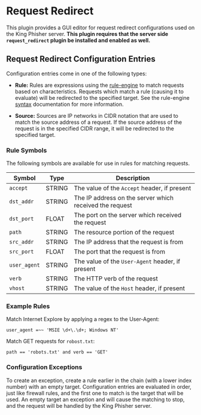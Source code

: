# Request Redirect
This plugin provides a GUI editor for request redirect configurations used on
the King Phisher server. **This plugin requires that the server side
`request_redirect` plugin be installed and enabled as well.**

## Request Redirect Configuration Entries
Configuration entries come in one of the following types:

* **Rule:** Rules are expressions using the [rule-engine][1] to match requests
  based on characteristics. Requests which match a rule (causing it to evaluate)
  will be redirected to the specified target. See the rule-engine [syntax][2]
  documentation for more information.

* **Source:** Sources are IP networks in CIDR notation that are used to match
  the source address of a request. If the source address of the request is in
  the specified CIDR range, it will be redirected to the specified target.

### Rule Symbols
The following symbols are available for use in rules for matching requests.

| Symbol       | Type   | Description                                             |
| ------------ | ------ | ------------------------------------------------------- |
| `accept`     | STRING | The value of the `Accept` header, if present            |
| `dst_addr`   | STRING | The IP address on the server which received the request |
| `dst_port`   | FLOAT  | The port on the server which received the request       |
| `path`       | STRING | The resource portion of the request                     |
| `src_addr`   | STRING | The IP address that the request is from                 |
| `src_port`   | FLOAT  | The port that the request is from                       |
| `user_agent` | STRING | The value of the `User-Agent` header, if present        |
| `verb`       | STRING | The HTTP verb of the request                            |
| `vhost`      | STRING | The value of the `Host` header, if present              | 

### Example Rules

Match Internet Explore by applying a regex to the User-Agent:

`user_agent =~~ 'MSIE \d+\.\d+; Windows NT'`

Match GET requests for `robost.txt`:

`path == 'robots.txt' and verb == 'GET'`

### Configuration Exceptions
To create an exception, create a rule earlier in the chain (with a lower index
number) with an empty target. Configuration entries are evaluated in order, just
like firewall rules, and the first one to match is the target that will be used.
An empty target an exception and will cause the matching to stop, and the
request will be handled by the King Phisher server.

[1]: https://zerosteiner.github.io/rule-engine/index.html
[2]: https://zerosteiner.github.io/rule-engine/syntax.html